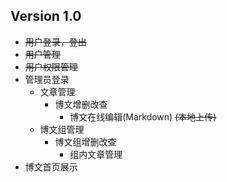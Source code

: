 ## Version 1.0
- ~~用户登录，登出~~
- ~~用户管理~~
- ~~用户权限管理~~
- 管理员登录
    - 文章管理
        - 博文增删改查
            - 博文在线编辑(Markdown) ~~(本地上传)~~
    - 博文组管理
        - 博文组增删改查
            - 组内文章管理
- 博文首页展示
